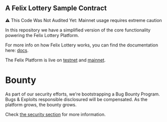 ## A Felix Lottery Sample Contract

:warning: This Code Was Not Audited Yet: Mainnet usage requires extreme caution

In this repository we have a simplified version of the core functionality powering the Felix Lottery Platform.

For more info on how Felix Lottery works, you can find the documentation here: [docs](https://docs.felixapp.xyz).

The Felix Platform is live on [testnet](https://preview.felixapp.xyz) and [mainnet](https://www.felixapp.xyz).

# Bounty

As part of our security efforts, we're bootstrapping a Bug Bounty Program. Bugs & Exploits responsible disclosured will be compensated. As the platform grows, the bounty grows.

Check [the security section](https://docs.felixapp.xyz/techinical/security) for more information.
